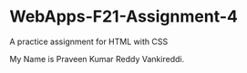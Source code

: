 # WebApps-F21-Assignment-4
A practice assignment for HTML with CSS

My Name is Praveen Kumar Reddy Vankireddi.